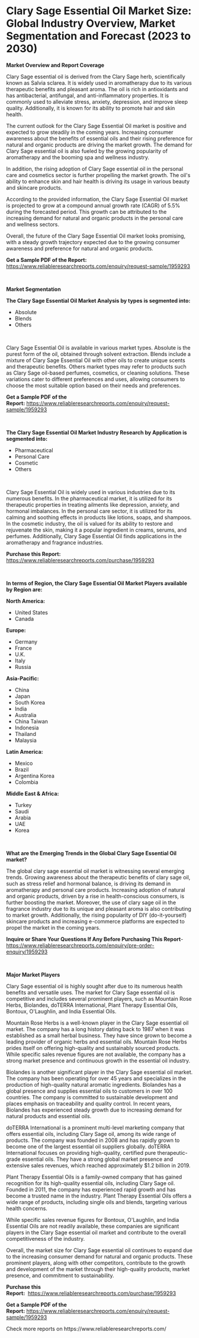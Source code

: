 <p><h1>Clary Sage Essential Oil Market Size: Global Industry Overview, Market Segmentation and Forecast (2023 to 2030)</h1></p><p><strong>Market Overview and Report Coverage</strong></p>
<p><p>Clary Sage essential oil is derived from the Clary Sage herb, scientifically known as Salvia sclarea. It is widely used in aromatherapy due to its various therapeutic benefits and pleasant aroma. The oil is rich in antioxidants and has antibacterial, antifungal, and anti-inflammatory properties. It is commonly used to alleviate stress, anxiety, depression, and improve sleep quality. Additionally, it is known for its ability to promote hair and skin health.</p><p>The current outlook for the Clary Sage Essential Oil market is positive and expected to grow steadily in the coming years. Increasing consumer awareness about the benefits of essential oils and their rising preference for natural and organic products are driving the market growth. The demand for Clary Sage essential oil is also fueled by the growing popularity of aromatherapy and the booming spa and wellness industry.</p><p>In addition, the rising adoption of Clary Sage essential oil in the personal care and cosmetics sector is further propelling the market growth. The oil's ability to enhance skin and hair health is driving its usage in various beauty and skincare products.</p><p>According to the provided information, the Clary Sage Essential Oil market is projected to grow at a compound annual growth rate (CAGR) of 5.5% during the forecasted period. This growth can be attributed to the increasing demand for natural and organic products in the personal care and wellness sectors.</p><p>Overall, the future of the Clary Sage Essential Oil market looks promising, with a steady growth trajectory expected due to the growing consumer awareness and preference for natural and organic products.</p></p>
<p><strong>Get a Sample PDF of the Report:</strong> <a href="https://www.reliableresearchreports.com/enquiry/request-sample/1959293">https://www.reliableresearchreports.com/enquiry/request-sample/1959293</a></p>
<p>&nbsp;</p>
<p><strong>Market Segmentation</strong></p>
<p><strong>The Clary Sage Essential Oil Market Analysis by types is segmented into:</strong></p>
<p><ul><li>Absolute</li><li>Blends</li><li>Others</li></ul></p>
<p>&nbsp;</p>
<p><p>Clary Sage Essential Oil is available in various market types. Absolute is the purest form of the oil, obtained through solvent extraction. Blends include a mixture of Clary Sage Essential Oil with other oils to create unique scents and therapeutic benefits. Others market types may refer to products such as Clary Sage oil-based perfumes, cosmetics, or cleaning solutions. These variations cater to different preferences and uses, allowing consumers to choose the most suitable option based on their needs and preferences.</p></p>
<p><strong>Get a Sample PDF of the Report:</strong>&nbsp;<a href="https://www.reliableresearchreports.com/enquiry/request-sample/1959293">https://www.reliableresearchreports.com/enquiry/request-sample/1959293</a></p>
<p>&nbsp;</p>
<p><strong>The Clary Sage Essential Oil Market Industry Research by Application is segmented into:</strong></p>
<p><ul><li>Pharmaceutical</li><li>Personal Care</li><li>Cosmetic</li><li>Others</li></ul></p>
<p>&nbsp;</p>
<p><p>Clary Sage Essential Oil is widely used in various industries due to its numerous benefits. In the pharmaceutical market, it is utilized for its therapeutic properties in treating ailments like depression, anxiety, and hormonal imbalances. In the personal care sector, it is utilized for its calming and soothing effects in products like lotions, soaps, and shampoos. In the cosmetic industry, the oil is valued for its ability to restore and rejuvenate the skin, making it a popular ingredient in creams, serums, and perfumes. Additionally, Clary Sage Essential Oil finds applications in the aromatherapy and fragrance industries.</p></p>
<p><strong>Purchase this Report:</strong>&nbsp; <a href="https://www.reliableresearchreports.com/purchase/1959293">https://www.reliableresearchreports.com/purchase/1959293</a></p>
<p>&nbsp;</p>
<p><strong>In terms of Region, the Clary Sage Essential Oil Market Players available by Region are:</strong></p>
<p>
    <p> <strong> North America: </strong>
        <ul>
            <li>United States</li>
            <li>Canada</li>
        </ul>
        </p> 
    <p> <strong> Europe: </strong>
        <ul>
            <li>Germany</li>
            <li>France</li>
            <li>U.K.</li>
            <li>Italy</li>
            <li>Russia</li>
        </ul>
        </p> 
    <p> <strong> Asia-Pacific: </strong>
        <ul>
            <li>China</li>
            <li>Japan</li>
            <li>South Korea</li>
            <li>India</li>
            <li>Australia</li>
            <li>China Taiwan</li>
            <li>Indonesia</li>
            <li>Thailand</li>
            <li>Malaysia</li>
        </ul>
        </p> 
    <p> <strong> Latin America: </strong>
        <ul>
            <li>Mexico</li>
            <li>Brazil</li>
            <li>Argentina Korea</li>
            <li>Colombia</li>
        </ul>
        </p> 
    <p> <strong> Middle East & Africa: </strong>
        <ul>
            <li>Turkey</li>
            <li>Saudi</li>
            <li>Arabia</li>
            <li>UAE</li>
            <li>Korea</li>
        </ul>
    </p>
    </p>
<p>&nbsp;</p>
<p><strong>What are the Emerging Trends in the Global Clary Sage Essential Oil market?</strong></p>
<p><p>The global clary sage essential oil market is witnessing several emerging trends. Growing awareness about the therapeutic benefits of clary sage oil, such as stress relief and hormonal balance, is driving its demand in aromatherapy and personal care products. Increasing adoption of natural and organic products, driven by a rise in health-conscious consumers, is further boosting the market. Moreover, the use of clary sage oil in the fragrance industry due to its unique and pleasant aroma is also contributing to market growth. Additionally, the rising popularity of DIY (do-it-yourself) skincare products and increasing e-commerce platforms are expected to propel the market in the coming years.</p></p>
<p><strong>Inquire or Share Your Questions If Any Before Purchasing This Report</strong>- <a href="https://www.reliableresearchreports.com/enquiry/pre-order-enquiry/1959293">https://www.reliableresearchreports.com/enquiry/pre-order-enquiry/1959293</a></p>
<p>&nbsp;</p>
<p><strong>Major Market Players</strong></p>
<p><p>Clary Sage essential oil is highly sought after due to its numerous health benefits and versatile uses. The market for Clary Sage essential oil is competitive and includes several prominent players, such as Mountain Rose Herbs, Biolandes, doTERRA International, Plant Therapy Essential Oils, Bontoux, O'Laughlin, and India Essential Oils.</p><p>Mountain Rose Herbs is a well-known player in the Clary Sage essential oil market. The company has a long history dating back to 1987 when it was established as a small herbal business. They have since grown to become a leading provider of organic herbs and essential oils. Mountain Rose Herbs prides itself on offering high-quality and sustainably sourced products. While specific sales revenue figures are not available, the company has a strong market presence and continuous growth in the essential oil industry.</p><p>Biolandes is another significant player in the Clary Sage essential oil market. The company has been operating for over 45 years and specializes in the production of high-quality natural aromatic ingredients. Biolandes has a global presence and supplies essential oils to customers in over 100 countries. The company is committed to sustainable development and places emphasis on traceability and quality control. In recent years, Biolandes has experienced steady growth due to increasing demand for natural products and essential oils.</p><p>doTERRA International is a prominent multi-level marketing company that offers essential oils, including Clary Sage oil, among its wide range of products. The company was founded in 2008 and has rapidly grown to become one of the largest essential oil suppliers globally. doTERRA International focuses on providing high-quality, certified pure therapeutic-grade essential oils. They have a strong global market presence and extensive sales revenues, which reached approximately $1.2 billion in 2019.</p><p>Plant Therapy Essential Oils is a family-owned company that has gained recognition for its high-quality essential oils, including Clary Sage oil. Founded in 2011, the company has experienced rapid growth and has become a trusted name in the industry. Plant Therapy Essential Oils offers a wide range of products, including single oils and blends, targeting various health concerns.</p><p>While specific sales revenue figures for Bontoux, O'Laughlin, and India Essential Oils are not readily available, these companies are significant players in the Clary Sage essential oil market and contribute to the overall competitiveness of the industry.</p><p>Overall, the market size for Clary Sage essential oil continues to expand due to the increasing consumer demand for natural and organic products. These prominent players, along with other competitors, contribute to the growth and development of the market through their high-quality products, market presence, and commitment to sustainability.</p></p>
<p><strong>Purchase this Report:</strong>&nbsp;&nbsp;<a href="https://www.reliableresearchreports.com/purchase/1959293">https://www.reliableresearchreports.com/purchase/1959293</a></p>
<p></p>
<p><strong>Get a Sample PDF of the Report:</strong>&nbsp;<a href="https://www.reliableresearchreports.com/enquiry/request-sample/1959293">https://www.reliableresearchreports.com/enquiry/request-sample/1959293</a></p>
<p>Check more reports on https://www.reliableresearchreports.com/</p>